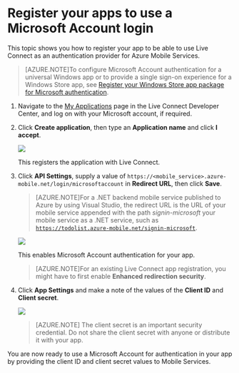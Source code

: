 <properties 
	pageTitle="Register for Microsoft authentication - Mobile Services" 
	description="Learn how to register for Microsoft authentication in your Azure Mobile Services application." 
	authors="ggailey777" 
	services="mobile-services" 
	documentationCenter="" 
	manager="dwrede" 
	editor=""/>

<tags 
	ms.service="mobile-services" 
	ms.workload="mobile" 
	ms.tgt_pltfrm="" 
	ms.devlang="multiple" 
	ms.topic="article" 
	ms.date="11/21/2014" 
	ms.author="glenga"/>

# Register your apps to use a Microsoft Account login

This topic shows you how to register your app to be able to use Live Connect as an authentication provider for Azure Mobile Services. 

>[AZURE.NOTE]To configure Microsoft Account authentication for a universal Windows app or to provide a single sign-on experience for a Windows Store app, see [Register your Windows Store app package for Microsoft authentication](mobile-services-how-to-register-store-app-package-microsoft-authentication.md).

1. Navigate to the <a href="http://go.microsoft.com/fwlink/p/?LinkId=262039" target="_blank">My Applications</a> page in the Live Connect Developer Center, and log on with your Microsoft account, if required. 

2. Click **Create application**, then type an **Application name** and click **I accept**.

   	![][1] 

   	This registers the application with Live Connect.

3. Click **API Settings**, supply a value of `https://<mobile_service>.azure-mobile.net/login/microsoftaccount` in **Redirect URL**, then click **Save**.

	>[AZURE.NOTE]For a .NET backend mobile service published to Azure by using Visual Studio, the redirect URL is the URL of your mobile service appended with the path _signin-microsoft_ your mobile service as a .NET service, such as <code>https://todolist.azure-mobile.net/signin-microsoft</code>.  

	![][3]

	This enables Microsoft Account authentication for your app.

	>[AZURE.NOTE]For an existing Live Connect app registration, you might have to first enable **Enhanced redirection security**.

4. Click **App Settings** and make a note of the values of the **Client ID** and **Client secret**. 

   	![][2]

    > [AZURE.NOTE] The client secret is an important security credential. Do not share the client secret with anyone or distribute it with your app.

You are now ready to use a Microsoft Account for authentication in your app by providing the client ID and client secret values to Mobile Services.

<!-- Anchors. -->

<!-- Images. -->
[1]: ./media/mobile-services-how-to-register-microsoft-authentication/mobile-services-live-connect-add-app.png
[2]: ./media/mobile-services-how-to-register-microsoft-authentication/mobile-services-win8-app-push-auth.png
[3]: ./media/mobile-services-how-to-register-microsoft-authentication/mobile-services-win8-app-push-auth-2.png

<!-- URLs. -->

[Submit an app page]: http://go.microsoft.com/fwlink/p/?LinkID=266582
[My Applications]: http://go.microsoft.com/fwlink/p/?LinkId=262039

[Azure Management Portal]: https://manage.windowsazure.com/
